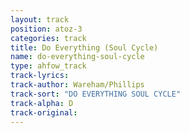 ```yaml
---
layout: track
position: atoz-3
categories: track
title: Do Everything (Soul Cycle)
name: do-everything-soul-cycle
type: ahfow_track
track-lyrics: 
track-author: Wareham/Phillips
track-sort: "DO EVERYTHING SOUL CYCLE"
track-alpha: D
track-original: 
---
```

